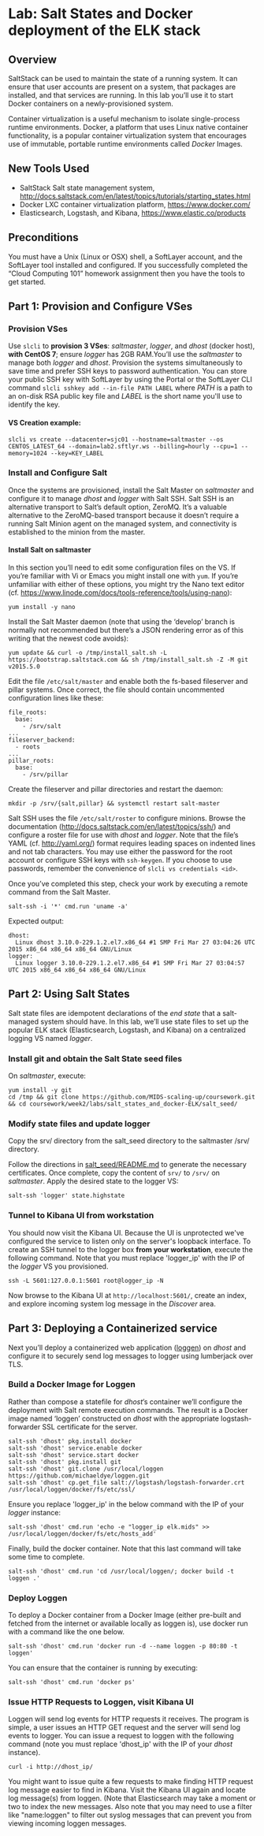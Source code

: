 # Lab: Salt States and Docker deployment of the ELK stack

## Overview

SaltStack can be used to maintain the state of a running system. It can ensure that user accounts are present on a system, that packages are installed, and that services are running. In this lab you’ll use it to start Docker containers on a newly-provisioned system.

Container virtualization is a useful mechanism to isolate single-process runtime environments. Docker, a platform that uses Linux native container functionality, is a popular container virtualization system that encourages use of immutable, portable runtime environments called _Docker_ Images.

## New Tools Used

- SaltStack Salt state management system, http://docs.saltstack.com/en/latest/topics/tutorials/starting_states.html
- Docker LXC container virtualization platform, https://www.docker.com/
- Elasticsearch, Logstash, and Kibana, https://www.elastic.co/products

## Preconditions
You must have a Unix (Linux or OSX) shell, a SoftLayer account, and the SoftLayer tool installed and configured. If you successfully completed the “Cloud Computing 101” homework assignment then you have the tools to get started.

## Part 1: Provision and Configure VSes

### Provision VSes
Use `slcli` to **provision 3 VSes**: _saltmaster_, _logger_, and _dhost_ (docker host), **with CentOS 7**; ensure _logger_ has 2GB RAM.You’ll use the _saltmaster_ to manage both _logger_ and _dhost_. Provision the systems simultaneously to save time and prefer SSH keys to password authentication. You can store your public SSH key with SoftLayer by using the Portal or the SoftLayer CLI command `slcli sshkey add --in-file PATH LABEL` where _PATH_ is a path to an on-disk RSA public key file and _LABEL_ is the short name you'll use to identify the key.

#### VS Creation example:
    slcli vs create --datacenter=sjc01 --hostname=saltmaster --os CENTOS_LATEST_64 --domain=lab2.sftlyr.ws --billing=hourly --cpu=1 --memory=1024 --key=KEY_LABEL

### Install and Configure Salt
Once the systems are provisioned, install the Salt Master on _saltmaster_ and configure it to manage _dhost_ and _logger_ with Salt SSH. Salt SSH is an alternative transport to Salt’s default option, ZeroMQ. It’s a valuable alternative to the ZeroMQ-based transport because it doesn’t require a running Salt Minion agent on the managed system, and connectivity is established to the minion from the master.

#### Install Salt on saltmaster
In this section you’ll need to edit some configuration files on the VS. If you’re familiar with Vi or Emacs you might install one with `yum`. If you’re unfamiliar with either of these options, you might try the Nano text editor (cf. https://www.linode.com/docs/tools-reference/tools/using-nano):

    yum install -y nano

Install the Salt Master daemon (note that using the ‘develop’ branch is normally not recommended but there’s a JSON rendering error as of this writing that the newest code avoids):

    yum update && curl -o /tmp/install_salt.sh -L https://bootstrap.saltstack.com && sh /tmp/install_salt.sh -Z -M git v2015.5.0

Edit the file `/etc/salt/master` and enable both the fs-based fileserver and pillar systems. Once correct, the file should contain uncommented configuration lines like these:

    file_roots:
      base:
        - /srv/salt
    ...
    fileserver_backend:
      - roots
    ...
    pillar_roots:
      base:
        - /srv/pillar

Create the fileserver and pillar directories and restart the daemon:

    mkdir -p /srv/{salt,pillar} && systemctl restart salt-master

Salt SSH uses the file `/etc/salt/roster` to configure minions. Browse the documentation (http://docs.saltstack.com/en/latest/topics/ssh/) and configure a roster file for use with _dhost_ and _logger_. Note that the file’s YAML (cf. http://yaml.org/) format requires leading spaces on indented lines and not tab characters. You may use either the password for the root account or configure SSH keys with `ssh-keygen`. If you choose to use passwords, remember the convenience of `slcli vs credentials <id>`.

Once you’ve completed this step, check your work by executing a remote command from the Salt Master.

    salt-ssh -i '*' cmd.run 'uname -a'

Expected output:

    dhost:
      Linux dhost 3.10.0-229.1.2.el7.x86_64 #1 SMP Fri Mar 27 03:04:26 UTC 2015 x86_64 x86_64 x86_64 GNU/Linux
    logger:
      Linux logger 3.10.0-229.1.2.el7.x86_64 #1 SMP Fri Mar 27 03:04:57 UTC 2015 x86_64 x86_64 x86_64 GNU/Linux

## Part 2: Using Salt States

Salt state files are idempotent declarations of the _end state_ that a salt-managed system should have. In this lab, we’ll use state files to set up the popular ELK stack (Elasticsearch, Logstash, and Kibana) on a centralized logging VS named _logger_.

### Install git and obtain the Salt State seed files

On _saltmaster_, execute:

    yum install -y git
    cd /tmp && git clone https://github.com/MIDS-scaling-up/coursework.git && cd coursework/week2/labs/salt_states_and_docker-ELK/salt_seed/

### Modify state files and update logger

Copy the srv/ directory from the salt_seed directory to the saltmaster /srv/ directory.

Follow the directions in [salt_seed/README.md](salt_seed/README.md) to generate the necessary certificates. Once complete, copy the content of `srv/` to `/srv/` on _saltmaster_. Apply the desired state to the logger VS:

    salt-ssh 'logger' state.highstate

### Tunnel to Kibana UI from workstation

You should now visit the Kibana UI. Because the UI is unprotected we've configured the service to listen only on the server's loopback interface. To create an SSH tunnel to the logger box **from your workstation**, execute the following command. Note that you must replace 'logger_ip' with the IP of the _logger_ VS you provisioned.

    ssh -L 5601:127.0.0.1:5601 root@logger_ip -N

Now browse to the Kibana UI at `http://localhost:5601/`, create an index, and explore incoming system log message in the _Discover_ area.

## Part 3: Deploying a Containerized service

Next you’ll deploy a containerized web application ([loggen](https://github.com/michaeldye/loggen)) on _dhost_ and configure it to securely send log messages to logger using lumberjack over TLS.

### Build a Docker Image for Loggen

Rather than compose a statefile for _dhost_’s container we’ll configure the deployment with Salt remote execution commands. The result is a Docker image named ‘loggen’ constructed on _dhost_ with the appropriate logstash-forwarder SSL certificate for the server.

    salt-ssh 'dhost' pkg.install docker
    salt-ssh 'dhost' service.enable docker
    salt-ssh 'dhost' service.start docker
    salt-ssh 'dhost' pkg.install git
    salt-ssh 'dhost' git.clone /usr/local/loggen https://github.com/michaeldye/loggen.git
    salt-ssh 'dhost' cp.get_file salt://logstash/logstash-forwarder.crt /usr/local/loggen/docker/fs/etc/ssl/

Ensure you replace 'logger_ip' in the below command with the IP of your _logger_ instance:

    salt-ssh 'dhost' cmd.run 'echo -e "logger_ip elk.mids" >> /usr/local/loggen/docker/fs/etc/hosts_add'

Finally, build the docker container. Note that this last command will take some time to complete.

    salt-ssh 'dhost' cmd.run 'cd /usr/local/loggen/; docker build -t loggen .'


### Deploy Loggen

 To deploy a Docker container from a Docker Image (either pre-built and fetched from the internet or available locally as loggen is), use docker run with a command like the one below.

    salt-ssh 'dhost' cmd.run 'docker run -d --name loggen -p 80:80 -t loggen'

You can ensure that the container is running by executing:

    salt-ssh 'dhost' cmd.run 'docker ps'

### Issue HTTP Requests to Loggen, visit Kibana UI

Loggen will send log events for HTTP requests it receives. The program is simple, a user issues an HTTP GET request and the server will send log events to logger. You can issue a request to loggen with the following command (note you must replace 'dhost_ip' with the IP of your _dhost_ instance).

    curl -i http://dhost_ip/

You might want to issue quite a few requests to make finding HTTP request log message easier to find in Kibana. Visit the Kibana UI again and locate log message(s) from loggen. (Note that Elasticsearch may take a moment or two to index the new messages. Also note that you may need to use a filter like "name:loggen" to filter out syslog messages that can prevent you from viewing incoming loggen messages.
